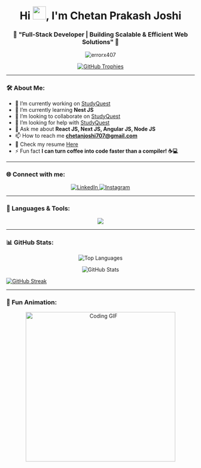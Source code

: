 <h1 align="center">Hi <img src="https://media.giphy.com/media/hvRJCLFzcasrR4ia7z/giphy.gif" width="35">, I'm Chetan Prakash Joshi</h1>
<h3 align="center">🚀 "Full-Stack Developer | Building Scalable & Efficient Web Solutions" 🚀</h3>

<p align="center">
  <img src="https://komarev.com/ghpvc/?username=errorx407&label=Profile%20views&color=0e75b6&style=flat" alt="errorx407" />
</p>

<p align="center">
  <a href="https://github.com/ryo-ma/github-profile-trophy">
    <img src="https://github-profile-trophy.vercel.app/?username=errorx407&theme=onedark" alt="GitHub Trophies" />
  </a>
</p>

---

### 🛠️ About Me:
- 🔭 I’m currently working on [StudyQuest](https://jeefuse.vercel.app/)
- 🌱 I’m currently learning **Nest JS**
- 👯 I’m looking to collaborate on [StudyQuest](https://jeefuse.vercel.app/)
- 🤝 I’m looking for help with [StudyQuest](https://jeefuse.vercel.app/)
- 💬 Ask me about **React JS, Next JS, Angular JS, Node JS**
- 📫 How to reach me **chetanjoshi707@gmail.com**
- 📄 Check my resume [Here](https://drive.google.com/file/d/11HAMmtsZsvghoS-Ipx0TuOQj5JoA1omO/view?usp=sharing)
- ⚡ Fun fact **I can turn coffee into code faster than a compiler! ☕💻**

---

### 🌐 Connect with me:
<p align="center">
  <a href="https://linkedin.com/in/chetan-prakash-joshi-3745922a7" target="blank">
    <img src="https://img.shields.io/badge/LinkedIn-0A66C2?style=for-the-badge&logo=linkedin&logoColor=white" alt="LinkedIn" />
  </a>
  <a href="https://instagram.com/error407official" target="blank">
    <img src="https://img.shields.io/badge/Instagram-E4405F?style=for-the-badge&logo=instagram&logoColor=white" alt="Instagram" />
  </a>
</p>

---

### 🚀 Languages & Tools:
<p align="center">
  <img src="https://skillicons.dev/icons?i=angular,css,docker,express,figma,firebase,git,html,js,mongodb,mysql,nestjs,nextjs,nodejs,postgres,postman,react,redis,tailwind,ts&perline=8" />
</p>

---

### 📊 GitHub Stats:
<p align="center">
  <img src="https://github-readme-stats.vercel.app/api/top-langs?username=errorx407&show_icons=true&locale=en&layout=compact&theme=radical" alt="Top Languages" />
</p>

<p align="center">
  <img src="https://github-readme-stats.vercel.app/api?username=errorx407&show_icons=true&locale=en&theme=radical" alt="GitHub Stats" />
</p>

<a href="https://git.io/streak-stats" align="center"><img src="http://github-readme-streak-stats.herokuapp.com?user=ErrorX407&theme=radical" alt="GitHub Streak" /></a>

---

### 🎉 Fun Animation:
<p align="center">
  <img src="https://media.giphy.com/media/QTfX9Ejfra3ZmNxh6B/giphy.gif" width="400" alt="Coding GIF" />
</p>

